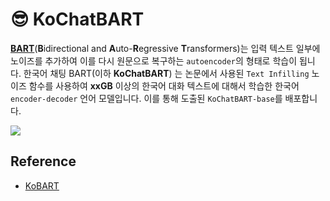 # 😎 KoChatBART
[**BART**](https://arxiv.org/pdf/1910.13461.pdf)(**B**idirectional and **A**uto-**R**egressive **T**ransformers)는 입력 텍스트 일부에 노이즈를 추가하여 이를 다시 원문으로 복구하는 `autoencoder`의 형태로 학습이 됩니다. 한국어 채팅 BART(이하 **KoChatBART**) 는 논문에서 사용된 `Text Infilling` 노이즈 함수를 사용하여 **xxGB** 이상의 한국어 대화 텍스트에 대해서 학습한 한국어 `encoder-decoder` 언어 모델입니다. 이를 통해 도출된 `KoChatBART-base`를 배포합니다.

<img src=https://user-images.githubusercontent.com/55969260/205430985-2d212b1c-1eae-4d0b-909d-93aefc17f530.png>

## Reference
- [KoBART](https://github.com/SKT-AI/KoBART)
